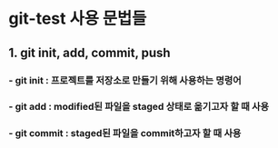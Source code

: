 # git-test 사용 문법들
## 1. git init, add, commit, push

### - git init : 프로젝트를 저장소로 만들기 위해 사용하는 명령어
### - git add : modified된 파일을 staged 상태로 옮기고자 할 때 사용
### - git commit : staged된 파일을 commit하고자 할 때 사용



